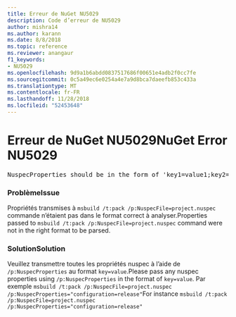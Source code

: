 ```yaml
---
title: Erreur de NuGet NU5029
description: Code d’erreur de NU5029
author: mishra14
ms.author: karann
ms.date: 8/8/2018
ms.topic: reference
ms.reviewer: anangaur
f1_keywords:
- NU5029
ms.openlocfilehash: 9d9a1b6abdd0837517686f00651e4adb2f0cc7fe
ms.sourcegitcommit: 0c5a49ec6e0254a4e7a9d8bca7daeefb853c433a
ms.translationtype: MT
ms.contentlocale: fr-FR
ms.lasthandoff: 11/28/2018
ms.locfileid: "52453648"
---
```

# <a name="nuget-error-nu5029"></a><span data-ttu-id="caf0c-103">Erreur de NuGet NU5029</span><span class="sxs-lookup"><span data-stu-id="caf0c-103">NuGet Error NU5029</span></span>
<pre>NuspecProperties should be in the form of 'key1=value1;key2=value2'.</pre>

### <a name="issue"></a><span data-ttu-id="caf0c-104">Problème</span><span class="sxs-lookup"><span data-stu-id="caf0c-104">Issue</span></span>

<span data-ttu-id="caf0c-105">Propriétés transmises à `msbuild /t:pack /p:NuspecFile=project.nuspec` commande n’étaient pas dans le format correct à analyser.</span><span class="sxs-lookup"><span data-stu-id="caf0c-105">Properties passed to `msbuild /t:pack /p:NuspecFile=project.nuspec` command were not in the right format to be parsed.</span></span>


### <a name="solution"></a><span data-ttu-id="caf0c-106">Solution</span><span class="sxs-lookup"><span data-stu-id="caf0c-106">Solution</span></span>

<span data-ttu-id="caf0c-107">Veuillez transmettre toutes les propriétés nuspec à l’aide de `/p:NuspecProperties` au format `key=value`.</span><span class="sxs-lookup"><span data-stu-id="caf0c-107">Please pass any nuspec properties using `/p:NuspecProperties` in the format of `key=value`.</span></span> <span data-ttu-id="caf0c-108">Par exemple `msbuild /t:pack /p:NuspecFile=project.nuspec /p:NuspecProperties="configuration=release"`</span><span class="sxs-lookup"><span data-stu-id="caf0c-108">For instance `msbuild /t:pack /p:NuspecFile=project.nuspec /p:NuspecProperties="configuration=release"`</span></span>

